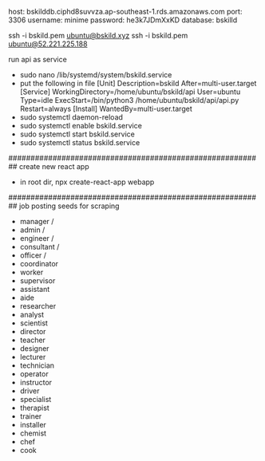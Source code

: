 host: bskilddb.ciphd8suvvza.ap-southeast-1.rds.amazonaws.com
port: 3306
username: minime
password: he3k7JDmXxKD
database: bskilld

ssh -i bskild.pem ubuntu@bskild.xyz
ssh -i bskild.pem ubuntu@52.221.225.188

run api as service
- sudo nano /lib/systemd/system/bskild.service
- put the following in file
[Unit]
Description=bskild
After=multi-user.target
[Service]
WorkingDirectory=/home/ubuntu/bskild/api
User=ubuntu
Type=idle
ExecStart=/bin/python3 /home/ubuntu/bskild/api/api.py
Restart=always
[Install]
WantedBy=multi-user.target
- sudo systemctl daemon-reload
- sudo systemctl enable bskild.service
- sudo systemctl start bskild.service
- sudo systemctl status bskild.service

##########################################################
create new react app
- in root dir, npx create-react-app webapp

##########################################################
job posting seeds for scraping
- manager /
- admin /
- engineer /
- consultant /
- officer /
- coordinator 
- worker 
- supervisor 
- assistant 
- aide 
- researcher 
- analyst 
- scientist 
- director 
- teacher 
- designer 
- lecturer
- technician
- operator
- instructor
- driver
- specialist
- therapist
- trainer
- installer
- chemist
- chef
- cook